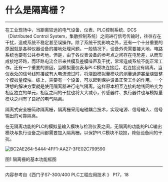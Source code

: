 # 什么是隔离栅？

---

在工业现场中，当距离较远的电气设备、仪表、PLC控制系统、DCS（Distributed Control System，集散控制系统）之间进行信号传输时，往往存在干扰，造成系统不稳定甚至误操作。除了系统干扰影响之外，还有一个十分重要的原因就是各种仪器设备的接地处理问题。一般情况下，设备外壳需要接大地，电路系统也要有公共参考地。但是，由于各仪表设备的参考点之间存在电势差，从而形成接地环路，而环路电流会带来共模及差模噪声及干扰，常常造成系统不能正常工作。还有一个重要的原因，当模拟量仪表与PLC模块连接后，若连接没有隔离，当仪表处的信号线短接或有大电流流过时，将烧毁模拟量模块的测量通道甚至烧毁整个模拟量模块。综上，需要有一个设备，可以起到保护设备正常工作的作用。一个理想的解决方案就是使用隔离器进行电气隔离，这样原本相互连接的地线网络变为相互独立的单元，相互之间的干扰也将大大减小，传感器件、执行器件也与模拟量模块之间有了良好的电气隔离。

隔离式安全栅简称隔离栅，隔离栅采用电磁耦合技术，实现电源、信号输入、信号输出的可靠隔离。

在无隔离功能的PLC的模拟量输入模块与检测仪表之间，无隔离的功能的PLC输出模块与执行设备之间都需要加入隔离栅，以保护PLC模块不烧损，降低设备间的干扰。

![BC2AE264-5444-4FF1-AA27-3FE02C799590](http://ttss.oss-cn-beijing.aliyuncs.com/2017-10-03-BC2AE264-5444-4FF1-AA27-3FE02C799590.png)

图1 隔离栅的基本功能框图



---

内容参考自《西门子S7-300/400 PLC工程应用技术 》 P17，18



